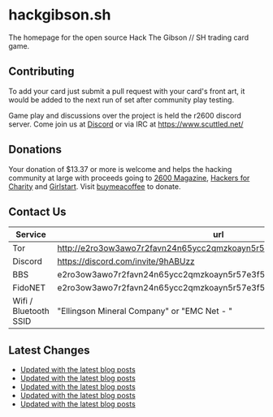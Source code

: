 # hackgibson.sh
The homepage for the open source Hack The Gibson // SH trading card game.


## Contributing

To add your card just submit a pull request with your card's front art, it would be added to the next run of set after community play testing.

Game play and discussions over the project is held the r2600 discord server. Come join us at [Discord](https://discord.com/invite/9hABUzz) or via IRC at https://www.scuttled.net/


## Donations

Your donation of $13.37 or more is welcome and helps the hacking community at large with proceeds going to [2600 Magazine](https://2600.com/), [Hackers for Charity](https://hackersforcharity.org) and [Girlstart](https://girlstart.org).  Visit [buymeacoffee](https://www.buymeacoffee.com/hackgibson.sh) to donate.


## Contact Us

Service | url
-|-
Tor | http://e2ro3ow3awo7r2favn24n65ycc2qmzkoayn5r57e3f56nvjwdcgg32ad.onion
Discord | https://discord.com/invite/9hABUzz
BBS | e2ro3ow3awo7r2favn24n65ycc2qmzkoayn5r57e3f56nvjwdcgg32ad.onion:23
FidoNET | e2ro3ow3awo7r2favn24n65ycc2qmzkoayn5r57e3f56nvjwdcgg32ad.onion:24554
Wifi / Bluetooth SSID | "Ellingson Mineral Company" or "EMC Net - <fidonet address>"

## Latest Changes
<!-- BLOG-POST-LIST:START -->
- [Updated with the latest blog posts](https://github.com/DFW2600/hackgibson.sh/commit/6dce21b64f852fd07c525e5987cbc519a75ab3f2)
- [Updated with the latest blog posts](https://github.com/DFW2600/hackgibson.sh/commit/9261600f08471046ebfb1d190ef7b1e55696e81a)
- [Updated with the latest blog posts](https://github.com/DFW2600/hackgibson.sh/commit/ab2885da73fb25a8b441977128f74a95f1729deb)
- [Updated with the latest blog posts](https://github.com/DFW2600/hackgibson.sh/commit/273e7cc820556d86d3b5a3a2907d5f3eff690889)
- [Updated with the latest blog posts](https://github.com/DFW2600/hackgibson.sh/commit/1bd0d61e3915aecb3cee5380726740dbb3c1c441)
<!-- BLOG-POST-LIST:END -->
